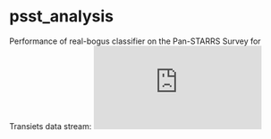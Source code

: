 # psst_analysis

Performance of real-bogus classifier on the Pan-STARRS Survey for Transiets data stream:
![Alt text][plot]

[plot]: https://github.com/dwright04/psst_analysis/blob/master/live_performance.pdf "live performance"
